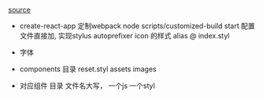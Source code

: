[source](https://juejin.im/post/5a367e996fb9a0450f22050f)

- create-react-app 定制webpack
  node scripts/customized-build start 
  配置文件直接加, 实现stylus 
  autoprefixer icon 的样式
  alias   @    index.styl

- 字体

- components 目录
  reset.styl
  assets images

- 对应组件
  目录
    文件名大写， 一个js 一个styl
  